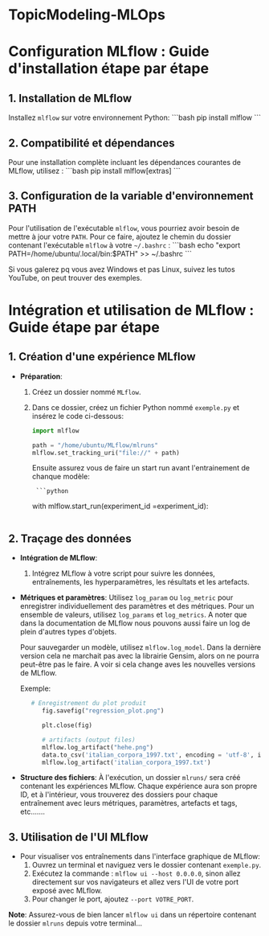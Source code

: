 ﻿# TopicModeling-MLOps

# Configuration MLflow : Guide d'installation étape par étape

## 1. **Installation de MLflow**
Installez `mlflow` sur votre environnement Python:
\```bash
pip install mlflow
\```

## 2. **Compatibilité et dépendances**


Pour une installation complète incluant les dépendances courantes de MLflow, utilisez :
\```bash
pip install mlflow[extras]
\```


## 3. **Configuration de la variable d'environnement PATH**
Pour l'utilisation de l'exécutable `mlflow`, vous pourriez avoir besoin de mettre à jour votre `PATH`. Pour ce faire, ajoutez le chemin du dossier contenant l'exécutable `mlflow` à votre `~/.bashrc` :
\```bash
echo "export PATH=/home/ubuntu/.local/bin:$PATH" >> ~/.bashrc
\```

Si vous galerez pq vous avez Windows et pas Linux, suivez les tutos YouTube, on peut trouver des exemples.

# Intégration et utilisation de MLflow : Guide étape par étape

## 1. **Création d'une expérience MLflow**
- **Préparation**:
  1. Créez un dossier nommé `MLflow`.
  2. Dans ce dossier, créez un fichier Python nommé `exemple.py` et insérez le code ci-dessous:
  
     ```python
     import mlflow
     
     path = "/home/ubuntu/MLflow/mlruns"
     mlflow.set_tracking_uri("file://" + path)
     ```
     Ensuite assurez vous de faire un start run avant l'entrainement de chanque modèle:

          ```python
     with mlflow.start_run(experiment_id =experiment_id):

     ```

## 2. **Traçage des données**
- **Intégration de MLflow**:
  1. Intégrez MLflow à votre script pour suivre les données, entraînements, les hyperparamètres, les résultats et les artefacts.
  
- **Métriques et paramètres**:
  Utilisez `log_param` ou `log_metric` pour enregistrer individuellement des paramètres et des métriques. Pour un ensemble de valeurs, utilisez `log_params` et `log_metrics`. A noter que dans la documentation de MLflow nous pouvons aussi faire un log de plein d'autres types d'objets.
  
  Pour sauvegarder un modèle, utilisez `mlflow.log_model`. Dans la dernière version cela ne marchait pas avec la librairie Gensim, alors on ne pourra peut-être pas le faire. A voir si cela change aves les nouvelles versions de MLflow.

  Exemple:

  ```python
     # Enregistrement du plot produit
        fig.savefig("regression_plot.png")

        plt.close(fig)

        # artifacts (output files)
        mlflow.log_artifact("hehe.png")
        data.to_csv('italian_corpora_1997.txt', encoding = 'utf-8', index=False)
        mlflow.log_artifact('italian_corpora_1997.txt')

     ```

- **Structure des fichiers**:
  À l'exécution, un dossier `mlruns/` sera créé contenant les expériences MLflow. Chaque expérience aura son propre ID, et à l'intérieur, vous trouverez des dossiers pour chaque entraînement avec leurs métriques, paramètres, artefacts et tags, etc.......

## 3. **Utilisation de l'UI MLflow**
- Pour visualiser vos entraînements dans l'interface graphique de MLflow:
  1. Ouvrez un terminal et naviguez vers le dossier contenant `exemple.py`.
  2. Exécutez la commande : `mlflow ui --host 0.0.0.0`, sinon allez directement sur vos navigateurs et allez vers l'UI de votre port exposé avec MLflow.
  3. Pour changer le port, ajoutez `--port VOTRE_PORT`.

**Note**: Assurez-vous de bien lancer `mlflow ui` dans un répertoire contenant le dossier `mlruns` depuis votre terminal...

